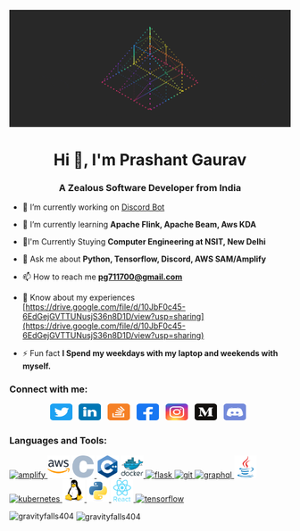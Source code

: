 ![Header](https://github.com/gravityfalls404/gravityfalls404/blob/main/heads.gif)
<h1 align="center">Hi 👋, I'm Prashant Gaurav</h1>
<h3 align="center">A Zealous Software Developer from India</h3>


- 🔭 I’m currently working on [Discord Bot](https://github.com/users/gravityfalls404/projects/2)

- 🌱 I’m currently learning **Apache Flink, Apache Beam, Aws KDA**

- 🏫I'm Currently Stuying **Computer Engineering at NSIT, New Delhi**

- 💬 Ask me about **Python, Tensorflow, Discord, AWS SAM/Amplify**

- 📫 How to reach me **pg711700@gmail.com**

- 📄 Know about my experiences [https://drive.google.com/file/d/10JbF0c45-6EdGejGVTTUNusjS36n8D1D/view?usp=sharing](https://drive.google.com/file/d/10JbF0c45-6EdGejGVTTUNusjS36n8D1D/view?usp=sharing)

- ⚡ Fun fact **I Spend my weekdays with my laptop and weekends with myself.**

<h3 align="left">Connect with me:</h3>
<p align='center'>
<a href="https://twitter.com/gravityfalls404"><img src="https://github.com/gravityfalls404/gravityfalls404/blob/main/icons/twitter.svg" width="40" height="30"></a>&nbsp;&nbsp;
<a href="https://linkedin.com/in/prashant-gaurav-01"><img src="https://github.com/gravityfalls404/gravityfalls404/blob/main/icons/linkedin.svg" height="30" width="40"></a>&nbsp;&nbsp;
<a href="https://stackoverflow.com/users/8351810"><img src="https://github.com/gravityfalls404/gravityfalls404/blob/main/icons/stackoverflow.svg" height="30" width="40" ></a>&nbsp;&nbsp;
<a href="https://fb.com/prashant.grv.1" ><img src="https://github.com/gravityfalls404/gravityfalls404/blob/main/icons/facebook%20.svg" height="30" width="40" ></a>&nbsp;&nbsp;
<a href="https://instagram.com/gravityfalls60"><img src="https://github.com/gravityfalls404/gravityfalls404/blob/main/icons/instagram.svg" height="30" width="40" ></a>&nbsp;&nbsp;
<a href="https://medium.com/@prashantgaurav_85928" ><img src="https://github.com/gravityfalls404/gravityfalls404/blob/main/icons/medium.svg" height="30" width="40" ></a>&nbsp;&nbsp;
<a href="https://discord.gg/KMNaJPuq"><img src="https://github.com/gravityfalls404/gravityfalls404/blob/main/icons/discord.svg" height="30" width="40" ></a>&nbsp;&nbsp;
</p>

<h3 align="left">Languages and Tools:</h3>
<p align="left"> <a href="https://aws.amazon.com/amplify/" target="_blank"> <img src="https://docs.amplify.aws/assets/logo-dark.svg" alt="amplify" width="40" height="40"/> </a> <a href="https://aws.amazon.com" target="_blank"> <img src="https://raw.githubusercontent.com/devicons/devicon/master/icons/amazonwebservices/amazonwebservices-original-wordmark.svg" alt="aws" width="40" height="40"/> </a> <a href="https://www.cprogramming.com/" target="_blank"> <img src="https://raw.githubusercontent.com/devicons/devicon/master/icons/c/c-original.svg" alt="c" width="40" height="40"/> </a> <a href="https://www.w3schools.com/cpp/" target="_blank"> <img src="https://raw.githubusercontent.com/devicons/devicon/master/icons/cplusplus/cplusplus-original.svg" alt="cplusplus" width="40" height="40"/> </a> <a href="https://www.docker.com/" target="_blank"> <img src="https://raw.githubusercontent.com/devicons/devicon/master/icons/docker/docker-original-wordmark.svg" alt="docker" width="40" height="40"/> </a> <a href="https://flask.palletsprojects.com/" target="_blank"> <img src="https://www.vectorlogo.zone/logos/pocoo_flask/pocoo_flask-icon.svg" alt="flask" width="40" height="40"/> </a> <a href="https://git-scm.com/" target="_blank"> <img src="https://www.vectorlogo.zone/logos/git-scm/git-scm-icon.svg" alt="git" width="40" height="40"/> </a> <a href="https://graphql.org" target="_blank"> <img src="https://www.vectorlogo.zone/logos/graphql/graphql-icon.svg" alt="graphql" width="40" height="40"/> </a> <a href="https://www.java.com" target="_blank"> <img src="https://raw.githubusercontent.com/devicons/devicon/master/icons/java/java-original.svg" alt="java" width="40" height="40"/> </a> <a href="https://kubernetes.io" target="_blank"> <img src="https://www.vectorlogo.zone/logos/kubernetes/kubernetes-icon.svg" alt="kubernetes" width="40" height="40"/> </a> <a href="https://www.linux.org/" target="_blank"> <img src="https://raw.githubusercontent.com/devicons/devicon/master/icons/linux/linux-original.svg" alt="linux" width="40" height="40"/> </a> <a href="https://www.python.org" target="_blank"> <img src="https://raw.githubusercontent.com/devicons/devicon/master/icons/python/python-original.svg" alt="python" width="40" height="40"/> </a> <a href="https://reactjs.org/" target="_blank"> <img src="https://raw.githubusercontent.com/devicons/devicon/master/icons/react/react-original-wordmark.svg" alt="react" width="40" height="40"/> </a> <a href="https://www.tensorflow.org" target="_blank"> <img src="https://www.vectorlogo.zone/logos/tensorflow/tensorflow-icon.svg" alt="tensorflow" width="40" height="40"/> </a> </p>

<p><img align="left" src="https://github-readme-stats.vercel.app/api/top-langs?username=gravityfalls404&show_icons=true&theme=dark&locale=en&layout=compact" alt="gravityfalls404" /></p>

<p>&nbsp;<img align="center" src="https://github-readme-stats.vercel.app/api?username=gravityfalls404&show_icons=true&theme=cobalt&locale=en" alt="gravityfalls404" /></p>


